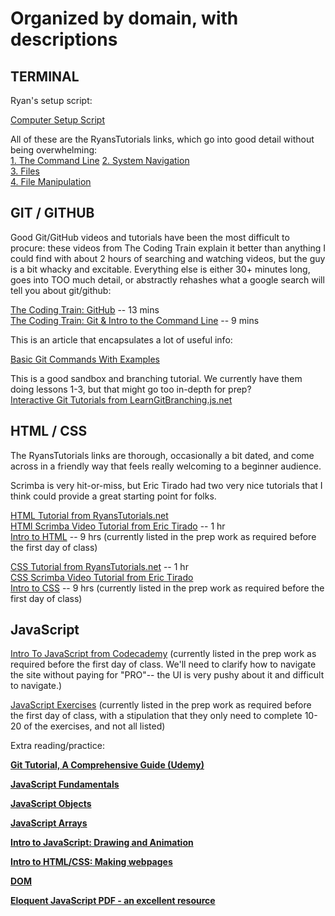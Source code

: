 # Organized by domain, with descriptions



## TERMINAL

Ryan's setup script:

[Computer Setup Script](https://github.com/alchemycodelab/computer-setup-script)  

All of these are the RyansTutorials links, which go into good detail without being overwhelming:  
[1. The Command Line](https://ryanstutorials.net/linuxtutorial/commandline.php) 
[2. System Navigation](https://ryanstutorials.net/linuxtutorial/navigation.php)  
[3. Files](https://ryanstutorials.net/linuxtutorial/aboutfiles.php)  
[4. File Manipulation](https://ryanstutorials.net/linuxtutorial/filemanipulation.php)


## GIT / GITHUB

Good Git/GitHub videos and tutorials have been the most difficult to procure: these videos from The Coding Train explain it better than anything I could find with about 2 hours of searching and watching videos, but the guy is a bit whacky and excitable. Everything else is either 30+ minutes long, goes into TOO much detail, or abstractly rehashes what a google search will tell you about git/github:

[The Coding Train: GitHub](https://www.youtube.com/watch?v=BCQHnlnPusY&list=PLRqwX-V7Uu6ZF9C0YMKuns9sLDzK6zoiV&index=1) -- 13 mins  
[The Coding Train: Git & Intro to the Command Line](https://www.youtube.com/watch?v=oK8EvVeVltE&list=PLRqwX-V7Uu6ZF9C0YMKuns9sLDzK6zoiV&t=203s) -- 9 mins

This is an article that encapsulates a lot of useful info:    

[Basic Git Commands With Examples](https://rubygarage.org/blog/most-basic-git-commands-with-examples)


This is a good sandbox and branching tutorial. We currently have them doing lessons 1-3, but that might go too in-depth for prep?  
[Interactive Git Tutorials from LearnGitBranching.js.net](https://learngitbranching.js.org/)     


## HTML / CSS

The RyansTutorials links are thorough, occasionally a bit dated, and come across in a friendly way that feels really welcoming to a beginner audience.

Scrimba is very hit-or-miss, but Eric Tirado had two very nice tutorials that I think could provide a great starting point for folks. 

[HTML Tutorial from RyansTutorials.net](https://ryanstutorials.net/html-tutorial/)    
[HTMl Scrimba Video Tutorial from Eric Tirado](https://scrimba.com/course/ghtml) -- 1 hr  
[Intro to HTML](https://www.codecademy.com/learn/learn-html) -- 9 hrs (currently listed in the prep work as required before the first day of class)  

[CSS Tutorial from RyansTutorials.net](https://ryanstutorials.net/css-tutorial/) -- 1 hr    
[CSS Scrimba Video Tutorial from Eric Tirado](https://scrimba.com/course/gintrotocss)    
[Intro to CSS](https://www.codecademy.com/learn/learn-css) -- 9 hrs (currently listed in the prep work as required before the first day of class)   



## JavaScript

[Intro To JavaScript from Codecademy](https://www.codecademy.com/learn/introduction-to-javascript)  (currently listed in the prep work as required before the first day of class. We'll need to clarify how to navigate the site without paying for "PRO"-- the UI is very pushy about it and difficult to navigate.)  

[JavaScript Exercises](https://repl.it/community/classrooms/20690) (currently listed in the prep work as required before the first day of class, with a stipulation that they only need to complete 10-20 of the exercises, and not all listed)  


Extra reading/practice: 

**[Git Tutorial, A Comprehensive Guide (Udemy)](https://blog.udemy.com/git-tutorial-a-comprehensive-guide)**  

**[JavaScript Fundamentals](https://javascript.info/first-steps)**  

**[JavaScript Objects](https://javascript.info/object)**  

**[JavaScript Arrays](https://javascript.info/array)**  


**[Intro to JavaScript: Drawing and Animation](https://www.khanacademy.org/computing/computer-programming/programming)**  

**[Intro to HTML/CSS: Making webpages](https://www.khanacademy.org/computing/computer-programming/html-css)**  

**[DOM](https://javascript.info/document)**  

**[Eloquent JavaScript PDF - an excellent resource](https://eloquentjavascript.net/Eloquent_JavaScript.pdf)**  

